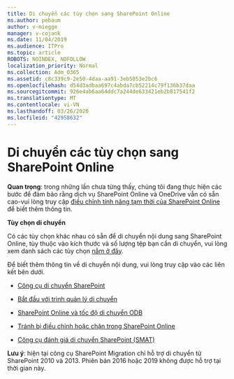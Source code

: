```yaml
---
title: Di chuyển các tùy chọn sang SharePoint Online
ms.author: pebaum
author: v-miegge
manager: v-cojank
ms.date: 11/04/2019
ms.audience: ITPro
ms.topic: article
ROBOTS: NOINDEX, NOFOLLOW
localization_priority: Normal
ms.collection: Adm_O365
ms.assetid: c8c339c9-2e50-4daa-aa91-3eb5053e2bc6
ms.openlocfilehash: d54d3adbaa697c4abda7cb52214c79f136b37daa
ms.sourcegitcommit: 926e4ab6aa64ddc7a244de633421eb2b817541f2
ms.translationtype: MT
ms.contentlocale: vi-VN
ms.lasthandoff: 03/26/2020
ms.locfileid: "42958632"
---
```

# <a name="migrate-options-to-sharepoint-online"></a>Di chuyển các tùy chọn sang SharePoint Online

**Quan trọng**: trong những lần chưa từng thấy, chúng tôi đang thực hiện các bước để đảm bảo rằng dịch vụ SharePoint Online và OneDrive vẫn có sẵn cao-vui lòng truy cập [điều chỉnh tính năng tạm thời của SharePoint Online](https://aka.ms/ODSPAdjustments) để biết thêm thông tin.

**Tùy chọn di chuyển**

Có các tùy chọn khác nhau có sẵn để di chuyển nội dung sang SharePoint Online, tùy thuộc vào kích thước và số lượng tệp bạn cần di chuyển, vui lòng xem danh sách các tùy chọn [nằm ở đây](https://docs.microsoft.com/sharepointmigration/migrate-to-sharepoint-online).

Để biết thêm thông tin về di chuyển nội dung, vui lòng truy cập vào các liên kết bên dưới.

- [Công cụ di chuyển SharePoint](https://docs.microsoft.com/sharepointmigration/introducing-the-sharepoint-migration-tool)

- [Bắt đầu với trình quản lý di chuyển](https://docs.microsoft.com/sharepointmigration/mm-get-started)

- [SharePoint Online và tốc độ di chuyển ODB](https://docs.microsoft.com/sharepointmigration/sharepoint-online-and-onedrive-migration-speed)

- [Tránh bị điều chỉnh hoặc chặn trong SharePoint Online](https://docs.microsoft.com/sharepoint/dev/general-development/how-to-avoid-getting-throttled-or-blocked-in-sharepoint-online)

- [Công cụ đánh giá di chuyển SharePoint (SMAT)](https://www.microsoft.com/download/details.aspx?id=53598&amp;751be11f-ede8-5a0c-058c-2ee190a24fa6=True)

**Lưu ý**: hiện tại công cụ SharePoint Migration chỉ hỗ trợ di chuyển từ SharePoint 2010 và 2013. Phiên bản 2016 hoặc 2019 không được hỗ trợ tại thời gian này.
